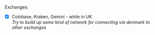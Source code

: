 Exchanges: 
- [x] Coinbase, 
Kraken, Gemini - while in UK\
*Try to build up some kind of network for connecting via denmark to other exchanges*
